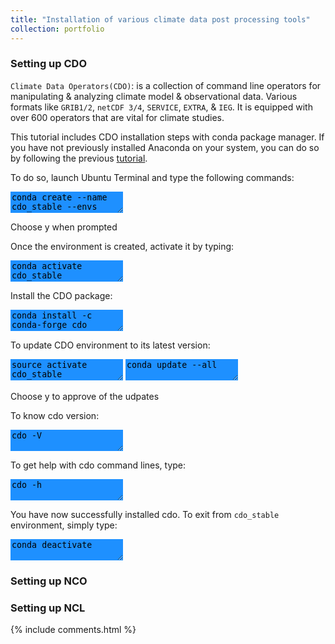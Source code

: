 ```yaml
---
title: "Installation of various climate data post processing tools"
collection: portfolio
---
```

### Setting up CDO

`Climate Data Operators(CDO)`: is a collection of command line operators for manipulating & analyzing climate model & observational data. Various formats like `GRIB1/2`, `netCDF 3/4`, `SERVICE`, `EXTRA`, & `IEG`. It is equipped with over 600 operators that are vital for climate studies. 

This tutorial includes CDO installation steps with conda package manager. If you have not previously installed Anaconda on your system, you can do so by following the previous [tutorial](https://yonsci.github.io/yon_academic//portfolio/portfolio-2/).

To do so, launch Ubuntu Terminal and type the following commands:  
<textarea style="border: none;background-color:DodgerBlue;">
conda create --name cdo_stable --envs
</textarea>  
Choose y when prompted 

Once the environment is created, activate it by typing:  
<textarea style="border: none;background-color:DodgerBlue;">
conda activate cdo_stable	
</textarea>

Install the CDO package:  
<textarea style="border: none;background-color:DodgerBlue;">
conda install -c conda-forge cdo
</textarea>

To update CDO environment to its latest version:  
<textarea style="border: none;background-color:DodgerBlue;">
source activate cdo_stable
</textarea>  
<textarea style="border: none;background-color:DodgerBlue;">
conda update --all  
</textarea>  
Choose y to approve of the udpates

To know cdo version:  
<textarea style="border: none;background-color:DodgerBlue;">
cdo -V 
</textarea>

To get help with cdo command lines, type:  
<textarea style="border: none;background-color:DodgerBlue;">
cdo -h
</textarea>

You have now successfully installed cdo. To exit from `cdo_stable` environment, simply type:  
<textarea style="border: none;background-color:DodgerBlue;">
conda deactivate
</textarea>

                                                               
### Setting up NCO

### Setting up NCL

{% include comments.html %}
